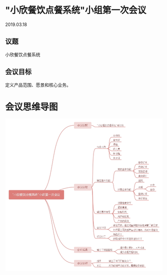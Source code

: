 # "小欣餐饮点餐系统"小组第一次会议
2019.03.18

## 议题
 小欣餐饮点餐系统

## 会议目标
 定义产品范围、愿景和核心业务。

# 会议思维导图

![图片](https://github.com/LeonhardE/Dashboard/blob/gh-pages/%E7%AC%AC%E4%B8%80%E6%AC%A1%E4%BC%9A%E8%AE%AE.jpg)
